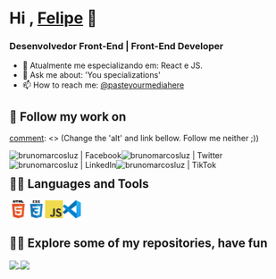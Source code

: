 # Hi , [Felipe](https://DevFee.github.io./) 👋

### Desenvolvedor Front-End | Front-End Developer

- 🌱 Atualmente me especializando em: React e JS.
- 💬 Ask me about: 'You specializations'
- 📫 How to reach me: [@pasteyourmediahere](https://twitter.com/brunomarcosluz)

## 🤝 Follow my work on

[comment]: <> (Change the 'alt' and link bellow. Follow me neither ;))

[<img align="left" alt="brunomarcosluz | Facebook" src="https://img.shields.io/badge/Facebook-1877F2?style=for-the-badge&logo=facebook&logoColor=white" />](https://www.facebook.com/bruno.luz.9828)
[<img align="left" alt="brunomarcosluz | Twitter" src="https://img.shields.io/badge/Youtube-ff0000?style=for-the-badge&logo=youtube&logoColor=white" />](https://www.youtube.com/channel/UCMqHKG1_So1rEtcMTMJLqjA)
[<img align="left" alt="brunomarcosluz | LinkedIn" src="https://img.shields.io/badge/LinkedIn-0077B5?style=for-the-badge&logo=linkedin&logoColor=white" />](https://www.linkedin.com/in/bruno-luz-comunicacao-desenvolvimento-tecnologia/)
[<img align="left" alt="brunomarcosluz | TikTok" src="https://img.shields.io/badge/TikTok-000000?style=for-the-badge&logo=TikTok&logoColor=white" />](https://www.tiktok.com/@brunomarcosluz)
<br>

## 👨‍💻 Languages and Tools

[comment]: <> (Here you will change the badges with you favorite languages, tools and skills. Change the reference in the final url: '/html/html.png' for example.)

<img align="left" alt="HTML5" height="32" width="32" src="https://raw.githubusercontent.com/github/explore/80688e429a7d4ef2fca1e82350fe8e3517d3494d/topics/html/html.png" />
<img align="left" alt="CSS3" height="32" width="32" src="https://raw.githubusercontent.com/github/explore/80688e429a7d4ef2fca1e82350fe8e3517d3494d/topics/css/css.png" />
<img align="left" alt="JS"height="32" width="32" src="https://raw.githubusercontent.com/github/explore/80688e429a7d4ef2fca1e82350fe8e3517d3494d/topics/javascript/javascript.png" />
<img align="left" alt="VS Code"height="32" width="32" src="https://raw.githubusercontent.com/github/explore/80688e429a7d4ef2fca1e82350fe8e3517d3494d/topics/visual-studio-code/visual-studio-code.png" />

<br>
<br/>

## 👨‍🎨 Explore some of my repositories, have fun

[comment]: <> (Here i use the vercel api, change the references in the url bellow)

<a href="https://github.com/brunomarcosluz/Jornada-Ninja-Web">
  <img align="center" src="https://github-readme-stats.vercel.app/api/pin/?username=brunomarcosluz&repo=Jornada-Ninja-Web&title_color=08fc28&text_color=08fc28&icon_color=08fc28&bg_color=000000"/>
</a>

<a href="https://github.com/brunomarcosluz/flutter-master-dev">
  <img align="center" src="https://github-readme-stats.vercel.app/api/pin/?username=brunomarcosluz&repo=flutter-master-dev&title_color=08fc28&text_color=08fc28&icon_color=08fc28&bg_color=000000"
</a>
